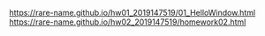 https://rare-name.github.io/hw01_2019147519/01_HelloWindow.html
https://rare-name.github.io/hw02_2019147519/homework02.html
